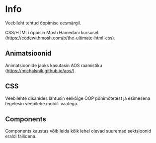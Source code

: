 # Info

Veebileht tehtud õppimise eesmärgil.

CSS/HTMLi õppisin Mosh Hamedani kursusel (https://codewithmosh.com/p/the-ultimate-html-css).

## Animatsioonid

Animatsioonide jaoks kasutasin AOS raamistiku (https://michalsnik.github.io/aos/).

## CSS

Veebilehte disanides lähtusin eelkõige OOP põhimõtetest ja esimesena tegelesin veebilehe mobiili vaatega.

## Components

Components kaustas võib leida kõik lehel olevad suuremad sektsioonid eraldi failidena.
